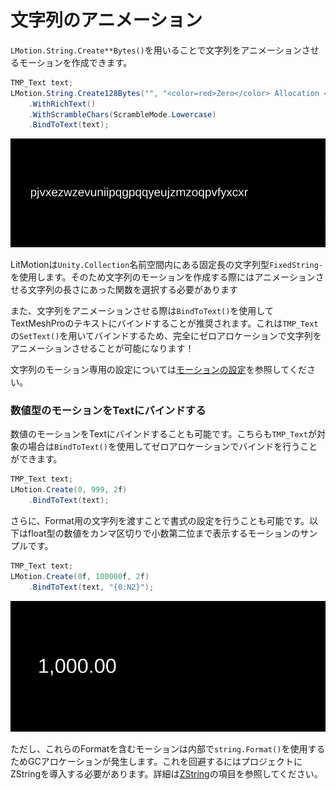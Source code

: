 # 文字列のアニメーション

`LMotion.String.Create**Bytes()`を用いることで文字列をアニメーションさせるモーションを作成できます。

```cs
TMP_Text text;
LMotion.String.Create128Bytes("", "<color=red>Zero</color> Allocation <i>Text</i> Tween! <b>Foooooo!!</b>", 5f)
    .WithRichText()
    .WithScrambleChars(ScrambleMode.Lowercase)
    .BindToText(text);
```

![gif-img1](../../images/rich-text-animation.gif)

LitMotionは`Unity.Collection`名前空間内にある固定長の文字列型`FixedString-`を使用します。そのため文字列のモーションを作成する際にはアニメーションさせる文字列の長さにあった関数を選択する必要があります

また、文字列をアニメーションさせる際は`BindToText()`を使用してTextMeshProのテキストにバインドすることが推奨されます。これは`TMP_Text`の`SetText()`を用いてバインドするため、完全にゼロアロケーションで文字列をアニメーションさせることが可能になります！

文字列のモーション専用の設定については[モーションの設定](motion-configuration.md)を参照してください。

### 数値型のモーションをTextにバインドする

数値のモーションをTextにバインドすることも可能です。こちらも`TMP_Text`が対象の場合は`BindToText()`を使用してゼロアロケーションでバインドを行うことができます。

```cs
TMP_Text text;
LMotion.Create(0, 999, 2f)
    .BindToText(text);
```

さらに、Format用の文字列を渡すことで書式の設定を行うことも可能です。以下はfloat型の数値をカンマ区切りで小数第二位まで表示するモーションのサンプルです。

```cs
TMP_Text text;
LMotion.Create(0f, 100000f, 2f)
    .BindToText(text, "{0:N2}");
```

![gif-img2](../../images/bind-number-to-text.gif)

ただし、これらのFormatを含むモーションは内部で`string.Format()`を使用するためGCアロケーションが発生します。これを回避するにはプロジェクトにZStringを導入する必要があります。詳細は[ZString](integration-zstring.md)の項目を参照してください。